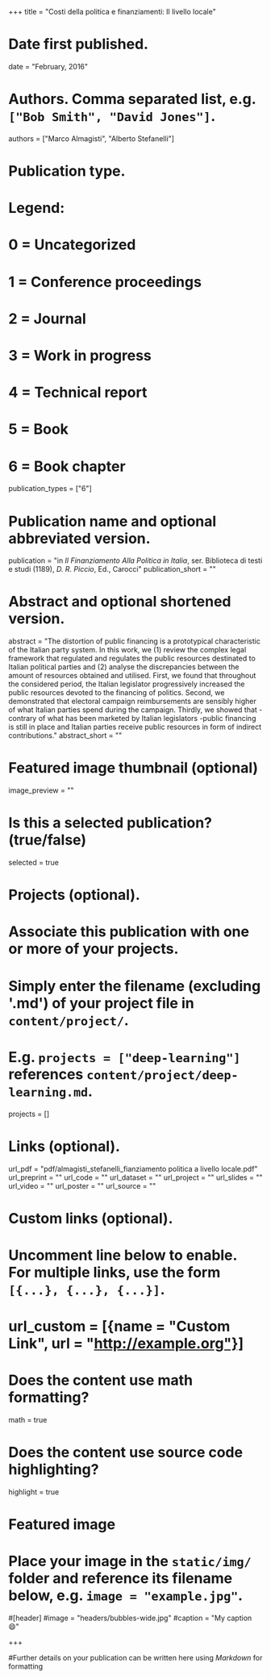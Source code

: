 +++
title = "Costi della politica e finanziamenti: Il livello locale"

# Date first published.
date = "February, 2016"

# Authors. Comma separated list, e.g. `["Bob Smith", "David Jones"]`.
authors = ["Marco Almagisti", "Alberto Stefanelli"]

# Publication type.
# Legend:
# 0 = Uncategorized
# 1 = Conference proceedings
# 2 = Journal
# 3 = Work in progress
# 4 = Technical report
# 5 = Book
# 6 = Book chapter
publication_types = ["6"]

# Publication name and optional abbreviated version.
publication = "in *Il Finanziamento Alla Politica in Italia*, ser. Biblioteca di testi e studi (1189), *D. R. Piccio*, Ed., Carocci"
publication_short = ""

# Abstract and optional shortened version.
abstract = "The distortion of public financing is a prototypical characteristic of the Italian party system. In this work, we (1) review the complex legal framework that regulated and regulates the public resources destinated to Italian political parties and (2) analyse the discrepancies between the amount of resources obtained and utilised. First, we found that throughout the considered period, the Italian legislator progressively increased the public resources devoted to the financing of politics. Second, we demonstrated that electoral campaign reimbursements are sensibly higher of what Italian parties spend during the campaign. Thirdly, we showed that - contrary of what has been marketed by Italian legislators -public financing is still in place and Italian parties receive public resources in form of indirect contributions."
abstract_short = ""

# Featured image thumbnail (optional)
image_preview = ""

# Is this a selected publication? (true/false)
selected = true

# Projects (optional).
#   Associate this publication with one or more of your projects.
#   Simply enter the filename (excluding '.md') of your project file in `content/project/`.
#   E.g. `projects = ["deep-learning"]` references `content/project/deep-learning.md`.
projects = []

# Links (optional).
url_pdf = "pdf/almagisti_stefanelli_fianziamento politica a livello locale.pdf"
url_preprint = ""
url_code = ""
url_dataset = ""
url_project = ""
url_slides = ""
url_video = ""
url_poster = ""
url_source = ""

# Custom links (optional).
#   Uncomment line below to enable. For multiple links, use the form `[{...}, {...}, {...}]`.
# url_custom = [{name = "Custom Link", url = "http://example.org"}]

# Does the content use math formatting?
math = true

# Does the content use source code highlighting?
highlight = true

# Featured image
# Place your image in the `static/img/` folder and reference its filename below, e.g. `image = "example.jpg"`.
#[header]
#image = "headers/bubbles-wide.jpg"
#caption = "My caption 😄"

+++

#Further details on your publication can be written here using *Markdown* for formatting
